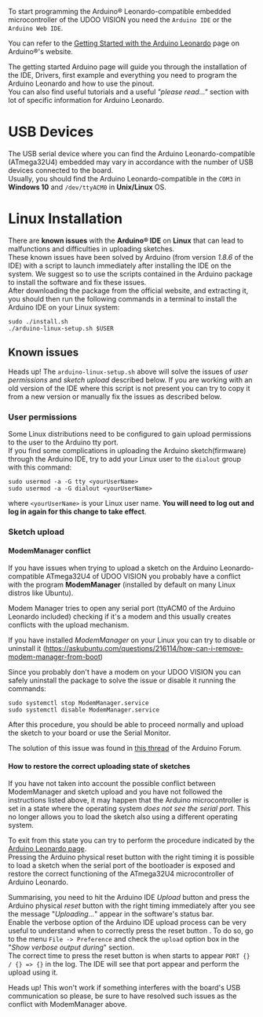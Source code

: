 To start programming the Arduino&reg; Leonardo-compatible embedded microcontroller of the UDOO VISION you need the `Arduino IDE` or the `Arduino Web IDE`.

You can refer to the [Getting Started with the Arduino Leonardo](https://www.arduino.cc/en/Guide/ArduinoLeonardoMicro) page on Arduino&reg;'s website.  

The getting started Arduino page will guide you through the installation of the IDE, Drivers, first example and everything you need to program the Arduino Leonardo and how to use the pinout.  
You can also find useful tutorials and a useful *"please read..."* section with lot of specific information for Arduino Leonardo.

# USB Devices

The USB serial device where you can find the Arduino Leonardo-compatible (ATmega32U4) embedded may vary in accordance with the number of USB devices connected to the board.  
Usually, you should find the Arduino Leonardo-compatible in the `COM3` in **Windows 10** and `/dev/ttyACM0` in **Unix/Linux** OS.

# Linux Installation

There are **known issues** with the **Arduino&reg; IDE** on **Linux** that can lead to malfunctions and difficulties in uploading sketches.  
These known issues have been solved by Arduino (from version *1.8.6* of the IDE) with a script to launch immediately after installing the IDE on the system. We suggest so to use the scripts contained in the Arduino package to install the software and fix these issues.  
After downloading the package from the official website, and extracting it, you should then run the following commands in a terminal to install the Arduino IDE on your Linux system:

    sudo ./install.sh
    ./arduino-linux-setup.sh $USER



## Known issues

<span class="label label-warning">Heads up!</span> The `arduino-linux-setup.sh` above will solve the issues of *user permissions* and *sketch upload* described below. If you are working with an old version of the IDE where this script is not present you can try to copy it from a new version or manually fix the issues as described below.

### User permissions

Some Linux distributions need to be configured to gain upload permissions to the user to the Arduino tty port.  
If you find some complications in uploading the Arduino sketch(firmware) through the Arduino IDE, try to add your Linux user to the `dialout` group with this command:

    sudo usermod -a -G tty <yourUserName>
    sudo usermod -a -G dialout <yourUserName>

where `<yourUserName>` is your Linux user name. **You will need to log out and log in again for this change to take effect**.

### Sketch upload

#### ModemManager conflict

If you have issues when trying to upload a sketch on the Arduino Leonardo-compatible ATmega32U4 of UDOO VISION you probably have a conflict with the program **ModemManager** (installed by default on many Linux distros like Ubuntu).

Modem Manager tries to open any serial port (ttyACM0 of the Arduino Leonardo included) checking if it's a modem and this usually creates conflicts with the upload mechanism.

If you have installed *ModemManager* on your Linux you can try to disable or uninstall it (https://askubuntu.com/questions/216114/how-can-i-remove-modem-manager-from-boot)

Since you probably don't have a modem on your UDOO VISION you can safely uninstall the package to solve the issue or disable it running the commands:

    sudo systemctl stop ModemManager.service
    sudo systemctl disable ModemManager.service

After this procedure, you should be able to proceed normally and upload the sketch to your board or use the Serial Monitor.

The solution of this issue was found in [this thread](https://forum.arduino.cc/index.php?topic=129647.msg2378141#msg2378141) of the Arduino Forum.

#### How to restore the correct uploading state of sketches

If you have not taken into account the possible conflict between ModemManager and sketch upload and you have not followed the instructions listed above, it may happen that the Arduino microcontroller is set in a state where the operating system *does not see the serial port*. This no longer allows you to load the sketch also using a different operating system.

To exit from this state you can try to perform the procedure indicated by the [Arduino Leonardo page](https://www.arduino.cc/en/Guide/ArduinoLeonardoMicro#toc12).  
Pressing the Arduino physical reset button with the right timing it is possible to load a sketch when the serial port of the bootloader is exposed and restore the correct functioning of the ATmega32U4 microcontroller of Arduino Leonardo.

Summarising, you need to hit the Arduino IDE *Upload* button and press the Arduino physical *reset* button with the right timing immediately after you see the message "*Uploading...*" appear in the software's status bar.  
Enable the verbose option of the Arduino IDE upload process can be very useful to understand when to correctly press the reset button . To do so, go to the menu `File -> Preference` and check the `upload` option box in the "*Show verbose output during*" section.  
The correct time to press the reset button is when starts to appear `PORT {} / {} => {}` in the log. The IDE will see that port appear and perform the upload using it.

<span class="label label-warning">Heads up!</span> This won't work if something interferes with the board's USB communication so please, be sure to have resolved such issues as the conflict with ModemManager above.
